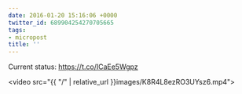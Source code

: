 ```yaml
---
date: 2016-01-20 15:16:06 +0000
twitter_id: 689904254270705665
tags:
- micropost
title: ''
---
```


Current status: https://t.co/ICaEe5Wgpz

<video src="{{ \"/\" | relative_url  }}images/K8R4L8ezRO3UYsz6.mp4"></video>
